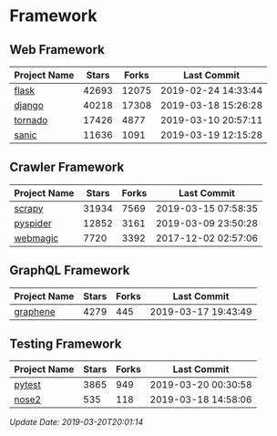 # Framework

## Web Framework

| Project Name | Stars | Forks | Last Commit |
| ------------ | ----- | ----- | ----------- |
| [flask](https://github.com/pallets/flask) | 42693 | 12075 | 2019-02-24 14:33:44 |
| [django](https://github.com/django/django) | 40218 | 17308 | 2019-03-18 15:26:28 |
| [tornado](https://github.com/tornadoweb/tornado) | 17426 | 4877 | 2019-03-10 20:57:11 |
| [sanic](https://github.com/huge-success/sanic) | 11636 | 1091 | 2019-03-19 12:15:28 |

## Crawler Framework

| Project Name | Stars | Forks | Last Commit |
| ------------ | ----- | ----- | ----------- |
| [scrapy](https://github.com/scrapy/scrapy) | 31934 | 7569 | 2019-03-15 07:58:35 |
| [pyspider](https://github.com/binux/pyspider) | 12852 | 3161 | 2019-03-09 23:50:28 |
| [webmagic](https://github.com/code4craft/webmagic) | 7720 | 3392 | 2017-12-02 02:57:06 |

## GraphQL Framework

| Project Name | Stars | Forks | Last Commit |
| ------------ | ----- | ----- | ----------- |
| [graphene](https://github.com/graphql-python/graphene) | 4279 | 445 | 2019-03-17 19:43:49 |

## Testing Framework

| Project Name | Stars | Forks | Last Commit |
| ------------ | ----- | ----- | ----------- |
| [pytest](https://github.com/pytest-dev/pytest) | 3865 | 949 | 2019-03-20 00:30:58 |
| [nose2](https://github.com/nose-devs/nose2) | 535 | 118 | 2019-03-18 14:58:06 |

*Update Date: 2019-03-20T20:01:14*